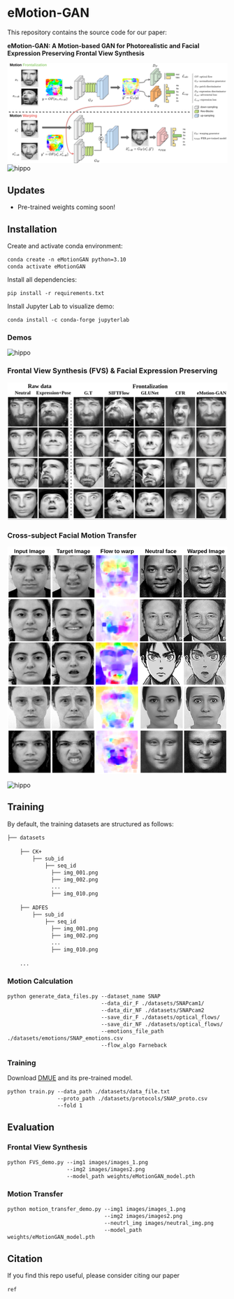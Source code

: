 # eMotion-GAN
This repository contains the source code for our paper:

**eMotion-GAN: A Motion-based GAN for Photorealistic and Facial Expression Preserving Frontal View Synthesis**

![hippo](images/our_new_approach.png)
![hippo](images/anim.gif)

## **Updates**
- Pre-trained weights coming soon!

## **Installation**
Create and activate conda environment:
```
conda create -n eMotionGAN python=3.10
conda activate eMotionGAN
```

Install all dependencies:
```
pip install -r requirements.txt
```

Install Jupyter Lab to visualize demo:
```
conda install -c conda-forge jupyterlab
```

### Demos
![hippo](anim.gif)

### Frontal View Synthesis (FVS) & Facial Expression Preserving 
![hippo](images/resu_compar.png)

### Cross-subject Facial Motion Transfer
![hippo](images/motion_transfer.png)

![hippo](images/anim_MT.gif)


## Training

By default, the training datasets are structured as follows:
```
├── datasets

    ├── CK+
        ├── sub_id
            ├── seq_id
              ├── img_001.png
              ├── img_002.png
              ...
              ├── img_010.png
              
    ├── ADFES
        ├── sub_id
            ├── seq_id
              ├── img_001.png
              ├── img_002.png
              ...
              ├── img_010.png
              
    ...
```
    
### Motion Calculation

```
python generate_data_files.py --dataset_name SNAP
                              --data_dir_F ./datasets/SNAPcam1/ 
                              --data_dir_NF ./datasets/SNAPcam2 
                              --save_dir_F ./datasets/optical_flows/ 
                              --save_dir_NF ./datasets/optical_flows/ 
                              --emotions_file_path ./datasets/emotions/SNAP_emotions.csv 
                              --flow_algo Farneback
```

### Training

Download [DMUE](https://github.com/JDAI-CV/FaceX-Zoo/tree/main/addition_module/DMUE) and its pre-trained model.

```
python train.py --data_path ./datasets/data_file.txt 
                --proto_path ./datasets/protocols/SNAP_proto.csv 
                --fold 1
```

## Evaluation

### Frontal View Synthesis
```
python FVS_demo.py --img1 images/images_1.png 
                   --img2 images/images2.png
                   --model_path weights/eMotionGAN_model.pth
```

### Motion Transfer
```
python motion_transfer_demo.py --img1 images/images_1.png 
                               --img2 images/images2.png 
                               --neutrl_img images/neutral_img.png
                               --model_path weights/eMotionGAN_model.pth
```


## Citation
If you find this repo useful, please consider citing our paper

```ref```

